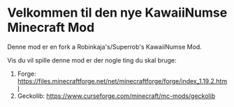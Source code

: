 # Velkommen til den nye KawaiiNumse Minecraft Mod
Denne mod er en fork a Robinkaja's/Superrob's KawaiiNumse Mod.

Vis du vil spille denne mod er der nogle ting du skal bruge:
1) Forge: https://files.minecraftforge.net/net/minecraftforge/forge/index_1.19.2.html
2) Geckolib: https://www.curseforge.com/minecraft/mc-mods/geckolib
